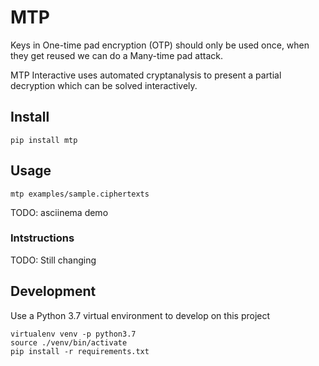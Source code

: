 # MTP

Keys in One-time pad encryption (OTP) should only be used once, when they get reused we can do a Many-time pad attack.

MTP Interactive uses automated cryptanalysis to present a partial decryption which can be solved interactively.

## Install

```
pip install mtp
```

## Usage

```
mtp examples/sample.ciphertexts
```

TODO: asciinema demo

### Intstructions

TODO: Still changing

## Development

Use a Python 3.7 virtual environment to develop on this project

```
virtualenv venv -p python3.7
source ./venv/bin/activate
pip install -r requirements.txt
```
